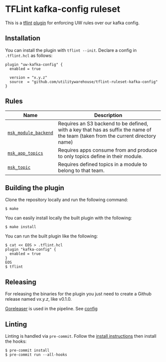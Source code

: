 # TFLint kafka-config ruleset

This is a [tflint](https://github.com/terraform-linters/tflint) [plugin](https://github.com/terraform-linters/tflint/blob/master/docs/developer-guide/plugins.md) for enforcing UW rules over our kafka config.

## Installation

You can install the plugin with `tflint --init`. Declare a config in `.tflint.hcl` as follows:

```hcl
plugin "uw-kafka-config" {
  enabled = true

  version = "x.y.z"
  source  = "github.com/utilitywarehouse/tflint-ruleset-kafka-config"
}
```

## Rules

| Name                                              | Description                                                                                                                      |
|---------------------------------------------------|----------------------------------------------------------------------------------------------------------------------------------|
| [`msk_module_backend`](rules/msk_module_backend.md) | Requires an S3 backend to be defined, with a key that has as suffix the name of the team (taken from the current directory name) |
| [`msk_app_topics`](rules/msk_app_topics.md)       | Requires apps consume from and produce to only topics define in their module.                                                    |
| [`msk_topic`](rules/msk_topic.md)                 | Requires defined topics in a module to belong to that team.                                                                      |


## Building the plugin

Clone the repository locally and run the following command:

```
$ make
```

You can easily install locally the built plugin with the following:

```
$ make install
```

You can run the built plugin like the following:

```
$ cat << EOS > .tflint.hcl
plugin "kafka-config" {
  enabled = true
}
EOS
$ tflint
```

## Releasing

For releasing the binaries for the plugin you just need to create a Github release named _vx.y.z_, like v0.1.0.

[Goreleaser](https://goreleaser.com/) is used in the pipeline. See [config](.goreleaser.yaml)

## Linting

Linting is handled via `pre-commit`. Follow the [install
instructions](https://pre-commit.com/#install) then install the hooks:

``` console
$ pre-commit install
$ pre-commit run --all-hooks
```
